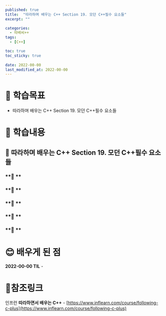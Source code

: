 ```yaml
---
published: true
title:  "따라하며 배우는 C++ Section 19. 모던 C++필수 요소들"
excerpt: ""

categories:
  - 따배씨++
tags:
  - [C++]

toc: true
toc_sticky: true
 
date: 2022-00-00
last_modified_at: 2022-00-00
---
```


# 🤔 학습목표
- 따라하며 배우는 C++ Section 19. 모던 C++필수 요소들

# 📃 학습내용
## 📍 **따라하며 배우는 C++ Section 19. 모던 C++필수 요소들**

### **🌱 **

### **🌱 **

### **🌱 **

### **🌱 **

### **🌱 **


# 😊 배우게 된 점
**2022-00-00 TIL** - 


# 📌참조링크
인프런 **따라하면서 배우는 C++** - [https://www.inflearn.com/course/following-c-plus](https://www.inflearn.com/course/following-c-plus)
